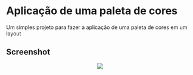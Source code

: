 # Aplicação de uma paleta de cores

Um simples projeto para fazer a aplicação de uma paleta de cores em um layout


## Screenshot

<p align="center">
  <img src="https://media.discordapp.net/attachments/805860115814940713/1018650298958487562/unknown.png?width=754&height=468">
</p>

